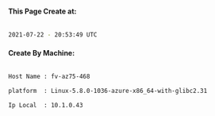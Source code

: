 
   
#### This Page Create at:

```bash

2021-07-22 - 20:53:49 UTC

```

#### Create By Machine:

```bash

Host Name : fv-az75-468

platform  : Linux-5.8.0-1036-azure-x86_64-with-glibc2.31

Ip Local  : 10.1.0.43

```


